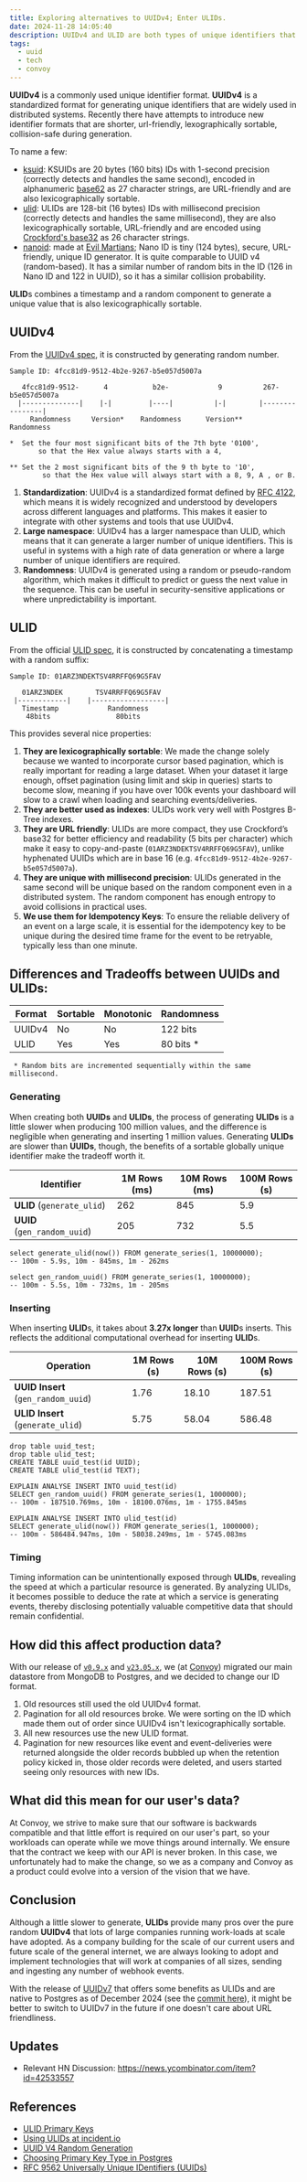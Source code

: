 ```yaml
---
title: Exploring alternatives to UUIDv4; Enter ULIDs.
date: 2024-11-28 14:05:40
description: UUIDv4 and ULID are both types of unique identifiers that can be used in distributed systems. UUIDv4 stands for Universally Unique Identifier version 4, and ULID stands for Universally Unique Lexicographically Sortable Identifier.
tags: 
  - uuid
  - tech
  - convoy
---
```


**UUIDv4** is a commonly used unique identifier format. **UUIDv4** is a standardized format for generating unique identifiers that are widely used in distributed systems. Recently there have attempts to introduce new identifier formats that are shorter, url-friendly, lexographically sortable, collision-safe during generation.

To name a few:
- [ksuid](https://github.com/segmentio/ksuid): KSUIDs are 20 bytes (160 bits) IDs with 1-second precision (correctly detects and handles the same second), encoded in alphanumeric [base62](https://en.wikipedia.org/wiki/Base62) as 27 character strings, are URL-friendly and are also lexicographically sortable.  
- [ulid](https://github.com/ulid/spec): ULIDs are 128-bit (16 bytes) IDs with millisecond precision (correctly detects and handles the same millisecond), they are also lexicographically sortable, URL-friendly and are encoded using [Crockford's base32](https://www.crockford.com/base32.html) as 26 character strings.
- [nanoid](https://github.com/ai/nanoid): made at [Evil Martians](https://evilmartians.com/devtools); Nano ID is tiny (124 bytes), secure, URL-friendly, unique ID generator. It is quite comparable to UUID v4 (random-based). It has a similar number of random bits in the ID (126 in Nano ID and 122 in UUID), so it has a similar collision probability.

**ULID**s combines a timestamp and a random component to generate a unique value that is also lexicographically sortable.

## UUIDv4 

From the [UUIDv4 spec](https://datatracker.ietf.org/doc/html/rfc4122#section-4.4), it is constructed by generating random number.

```text UUIDv4 spec
Sample ID: 4fcc81d9-9512-4b2e-9267-b5e057d5007a

   4fcc81d9-9512-      4           b2e-            9          267-b5e057d5007a
  |--------------|    |-|         |----|          |-|        |----------------|
     Randomness     Version*    Randomness      Version**        Randomness

*  Set the four most significant bits of the 7th byte '0100',
       so that the Hex value always starts with a 4,
       
** Set the 2 most significant bits of the 9 th byte to '10', 
        so that the Hex value will always start with a 8, 9, A , or B.  
```

1. **Standardization**: UUIDv4 is a standardized format defined by [RFC 4122](https://www.ietf.org/rfc/rfc4122.txt), which means it is widely recognized and understood by developers across different languages and platforms. This makes it easier to integrate with other systems and tools that use UUIDv4.
2. **Large namespace**: UUIDv4 has a larger namespace than ULID, which means that it can generate a larger number of unique identifiers. This is useful in systems with a high rate of data generation or where a large number of unique identifiers are required.
3. **Randomness**: UUIDv4 is generated using a random or pseudo-random algorithm, which makes it difficult to predict or guess the next value in the sequence. This can be useful in security-sensitive applications or where unpredictability is important.

## ULID

From the official [ULID spec](https://github.com/ulid/spec), it is constructed by concatenating a timestamp with a random suffix:
```text ULID spec
Sample ID: 01ARZ3NDEKTSV4RRFFQ69G5FAV

   01ARZ3NDEK        TSV4RRFFQ69G5FAV
 |------------|    |------------------|
   Timestamp            Randomness
    48bits                80bits
```
This provides several nice properties:
1. **They are lexicographically sortable**: We made the change solely because we wanted to incorporate cursor based pagination, which is really important for reading a large dataset. When your dataset it large enough, offset pagination (using limit and skip in queries) starts to become slow, meaning if you have over 100k events your dashboard will slow to a crawl when loading and searching events/deliveries.
2. **They are better used as indexes**: ULIDs work very well with Postgres B-Tree indexes.
3. **They are URL friendly**: ULIDs are more compact, they use Crockford’s base32 for better efficiency and readability (5 bits per character) which make it easy to copy-and-paste (`01ARZ3NDEKTSV4RRFFQ69G5FAV`), unlike hyphenated UUIDs which are in base 16 (e.g. `4fcc81d9-9512-4b2e-9267-b5e057d5007a`).
4. **They are unique with millisecond precision**: ULIDs generated in the same second will be unique based on the random component even in a distributed system. The random component has enough entropy to avoid collisions in practical uses.
5. **We use them for Idempotency Keys**: To ensure the reliable delivery of an event on a large scale, it is essential for the idempotency key to be unique during the desired time frame for the event to be retryable, typically less than one minute.


## Differences and Tradeoffs between UUIDs and ULIDs:
| Format | Sortable | 	Monotonic | Randomness |
|--------|----------|------------|------------|
| UUIDv4 | No       | No         | 122 bits   |
| ULID   | Yes      | Yes        | 80 bits *  |

     * Random bits are incremented sequentially within the same millisecond.

### Generating
When creating both **UUIDs** and **ULIDs**, the process of generating **ULIDs** is a little slower when producing 100 million values, and the difference is negligible when generating and inserting 1 million values. Generating **ULIDs** are slower than **UUIDs**, though, the benefits of a sortable globally unique identifier make the tradeoff worth it.

| **Identifier**               | **1M Rows (ms)** | **10M Rows (ms)** | **100M Rows (s)** |
|------------------------------|------------------|-------------------|-------------------|
| **ULID** (`generate_ulid`)   | 262              | 845               | 5.9               |
| **UUID** (`gen_random_uuid`) | 205              | 732               | 5.5               |

<pre><code class="lang-sql">select generate_ulid(now()) FROM generate_series(1, 10000000);
-- 100m - 5.9s, 10m - 845ms, 1m - 262ms

select gen_random_uuid() FROM generate_series(1, 10000000);
-- 100m - 5.5s, 10m - 732ms, 1m - 205ms
</code></pre>

### Inserting
When inserting **ULID**s, it takes about **3.27x longer** than **UUID**s inserts. This reflects the additional computational overhead for inserting **ULID**s.

| **Operation**                       | **1M Rows (s)** | **10M Rows (s)** | **100M Rows (s)** | 
|-------------------------------------|-----------------|------------------|-------------------|
| **UUID Insert** (`gen_random_uuid`) | 1.76            | 18.10            | 187.51            |
| **ULID Insert** (`generate_ulid`)   | 5.75            | 58.04            | 586.48            |

<pre><code class="lang-sql">drop table uuid_test;
drop table ulid_test;
CREATE TABLE uuid_test(id UUID);
CREATE TABLE ulid_test(id TEXT);

EXPLAIN ANALYSE INSERT INTO uuid_test(id)
SELECT gen_random_uuid() FROM generate_series(1, 1000000);
-- 100m - 187510.769ms, 10m - 18100.076ms, 1m - 1755.845ms

EXPLAIN ANALYSE INSERT INTO ulid_test(id)
SELECT generate_ulid(now()) FROM generate_series(1, 1000000);
-- 100m - 586484.947ms, 10m - 58038.249ms, 1m - 5745.083ms
</code></pre>

### Timing
Timing information can be unintentionally exposed through **ULIDs**, revealing the speed at which a particular resource is generated. By analyzing ULIDs, it becomes possible to deduce the rate at which a service is generating events, thereby disclosing potentially valuable competitive data that should remain confidential.

## How did this affect production data?
With our release of [`v0.9.x`](https://github.com/frain-dev/convoy/releases/tag/v0.9.2) and [`v23.05.x`](https://docs.getconvoy.io/changelog/core-gateway#v23-5), we (at [Convoy](https://getconvoy.io/)) migrated our main datastore from MongoDB to Postgres, and we decided to change our ID format.

1. Old resources still used the old UUIDv4 format.
2. Pagination for all old resources broke. We were sorting on the ID which made them out of order since UUIDv4 isn't lexicographically sortable.
3. All new resources use the new ULID format.
4. Pagination for new resources like event and event-deliveries were returned alongside the older records bubbled up when the retention policy kicked in, those older records were deleted, and users started seeing only resources with new IDs.

## What did this mean for our user's data?
At Convoy, we strive to make sure that our software is backwards compatible and that little effort is required on our user's part, so your workloads can operate while we move things around internally. We ensure that the contract we keep with our API is never broken. In this case, we unfortunately had to make the change, so we as a company and Convoy as a product could evolve into a version of the vision that we have.

## Conclusion
Although a little slower to generate, **ULIDs** provide many pros over the pure random **UUIDv4** that lots of large companies running work-loads at scale have adopted. As a company building for the scale of our current users and future scale of the general internet, we are always looking to adopt and implement technologies that will work at companies of all sizes, sending and ingesting any number of webhook events.

With the release of [UUIDv7](https://www.ietf.org/archive/id/draft-peabody-dispatch-new-uuid-format-01.html#name-uuidv7-layout-and-bit-order) that offers some benefits as ULIDs and are native to Postgres as of December 2024 (see the [commit here](https://github.com/postgres/postgres/commit/78c5e141e9c139fc2ff36a220334e4aa25e1b0eb#diff-229a1fe1ecaae95e35dcb9270c20c6d0bf37f33fbf019dfbd7f9ef014b07c0e3)), it might be better to switch to UUIDv7 in the future if one doesn't care about URL friendliness.  

## Updates
* Relevant HN Discussion: https://news.ycombinator.com/item?id=42533557

## References
- [ULID Primary Keys](https://blog.daveallie.com/ulid-primary-keys)
- [Using ULIDs at incident.io](https://blog.lawrencejones.dev/ulid)
- [UUID V4 Random Generation](https://www.intl-spectrum.com/Article/r848/IS_UUID_V4_UUID_V4_Random_Generation)
- [Choosing Primary Key Type in Postgres](https://shekhargulati.com/2022/06/23/choosing-a-primary-key-type-in-postgres/)
- [RFC 9562 Universally Unique IDentifiers (UUIDs)](https://datatracker.ietf.org/doc/rfc9562/)
